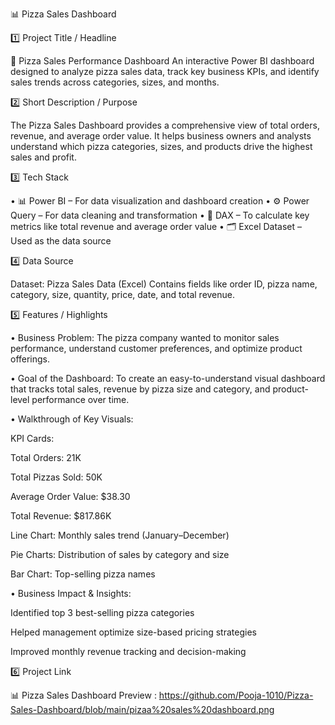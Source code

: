 📊 Pizza Sales Dashboard


1️⃣ Project Title / Headline

🍕 Pizza Sales Performance Dashboard
An interactive Power BI dashboard designed to analyze pizza sales data, track key business KPIs, and identify sales trends across categories, sizes, and months.

2️⃣ Short Description / Purpose

The Pizza Sales Dashboard provides a comprehensive view of total orders, revenue, and average order value. It helps business owners and analysts understand which pizza categories, sizes, and products drive the highest sales and profit.

3️⃣ Tech Stack

• 📊 Power BI – For data visualization and dashboard creation
• ⚙️ Power Query – For data cleaning and transformation
• 🧮 DAX – To calculate key metrics like total revenue and average order value
• 🗂 Excel Dataset – Used as the data source

4️⃣ Data Source

Dataset: Pizza Sales Data (Excel)
Contains fields like order ID, pizza name, category, size, quantity, price, date, and total revenue.

5️⃣ Features / Highlights

• Business Problem:
The pizza company wanted to monitor sales performance, understand customer preferences, and optimize product offerings.

• Goal of the Dashboard:
To create an easy-to-understand visual dashboard that tracks total sales, revenue by pizza size and category, and product-level performance over time.

• Walkthrough of Key Visuals:

KPI Cards:

Total Orders: 21K

Total Pizzas Sold: 50K

Average Order Value: $38.30

Total Revenue: $817.86K

Line Chart: Monthly sales trend (January–December)

Pie Charts: Distribution of sales by category and size

Bar Chart: Top-selling pizza names

• Business Impact & Insights:

Identified top 3 best-selling pizza categories

Helped management optimize size-based pricing strategies

Improved monthly revenue tracking and decision-making

6️⃣ Project Link

📊 Pizza Sales Dashboard Preview : https://github.com/Pooja-1010/Pizza-Sales-Dashboard/blob/main/pizaa%20sales%20dashboard.png
